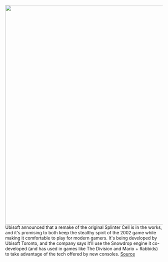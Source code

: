 <img src='https://cdn.vox-cdn.com/thumbor/avfqgDj0KLYMGdJ5AV-zK9jXE9o=/0x0:960x540/1200x800/filters:focal(404x194:556x346)/cdn.vox-cdn.com/uploads/chorus_image/image/70277722/ECHOReveal_FINAL_v2.0.jpg' width='700px' /><br/>
Ubisoft announced that a remake of the original Splinter Cell is in the works, and it's promising to both keep the stealthy spirit of the 2002 game while making it comfortable to play for modern gamers. It's being developed by Ubisoft Toronto, and the company says it'll use the Snowdrop engine it co-developed (and has used in games like The Division and Mario + Rabbids) to take advantage of the tech offered by new consoles.
<a href='https://www.theverge.com/2021/12/15/22837867/ubisoft-splinter-cell-2002-remake-toronto-snowdrop-announcement'> Source <a/>